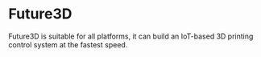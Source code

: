 # Future3D
Future3D is suitable for all platforms, it can build an IoT-based 3D printing control system at the fastest speed.
